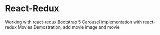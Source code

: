 # React-Redux

Working with react-redux
Bootstrap 5 Carousel implementation with react-redux
Movies Demostration, add movie image and movie
